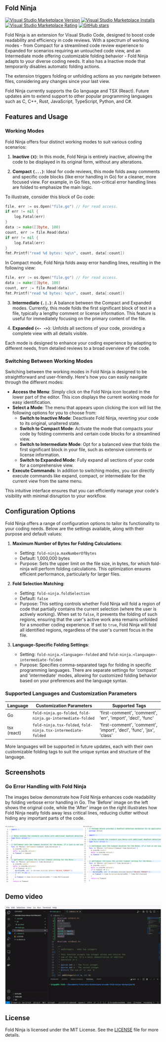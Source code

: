 ## Fold Ninja

[![Visual Studio Marketplace Version](https://img.shields.io/visual-studio-marketplace/v/ietxaniz.fold-ninja)](https://img.shields.io/visual-studio-marketplace/v/ietxaniz.fold-ninja)
[![Visual Studio Marketplace Installs](https://img.shields.io/visual-studio-marketplace/i/ietxaniz.fold-ninja)](https://img.shields.io/visual-studio-marketplace/i/ietxaniz.fold-ninja)
[![Visual Studio Marketplace Rating](https://img.shields.io/visual-studio-marketplace/r/ietxaniz.fold-ninja)](https://img.shields.io/visual-studio-marketplace/r/ietxaniz.fold-ninja)
[![GitHub stars](https://img.shields.io/github/stars/ietxaniz/vscode-fold-ninja)](https://github.com/ietxaniz/vscode-fold-ninja/stargazers)

Fold Ninja is an extension for Visual Studio Code, designed to boost code readability and efficiency in code reviews. With a spectrum of working modes - from Compact for a streamlined code review experience to Expanded for scenarios requiring an untouched code view, and an Intermediate mode offering customizable folding behavior - Fold Ninja adapts to your diverse coding needs. It also has a Inactive mode that temporarily disables automatic folding actions.

The extension triggers folding or unfolding actions as you navigate between files, considering any changes since your last view.

Fold Ninja currently supports the Go language and TSX (React). Future updates aim to extend support to other popular programming languages such as C, C++, Rust, JavaScript, TypeScript, Python, and C#.


## Features and Usage

### Working Modes

Fold Ninja offers four distinct working modes to suit various coding scenarios:

1. **Inactive `{X}`**: In this mode, Fold Ninja is entirely inactive, allowing the code to be displayed in its original form, without any alterations.

2. **Compact `{...}`**: Ideal for code reviews, this mode folds away comments and specific code blocks (like error handling in Go) for a cleaner, more focused view. For example, in Go files, non-critical error handling lines are folded to emphasize the main logic.

To illustrate, consider this block of Go code:

~~~go
file, err := os.Open("file.go") // For read access.
if err != nil {
	log.Fatal(err)
}
data := make([]byte, 100)
count, err := file.Read(data)
if err != nil {
	log.Fatal(err)
}
fmt.Printf("read %d bytes: %q\n", count, data[:count])
~~~

In Compact mode, Fold Ninja folds away error handling lines, resulting in the following view:

~~~go
file, err := os.Open("file.go") // For read access.
data := make([]byte, 100)
count, err := file.Read(data)
fmt.Printf("read %d bytes: %q\n", count, data[:count])
~~~

3. **Intermediate `{.|.}`**: A balance between the Compact and Expanded modes. Currently, this mode folds the first significant block of text in a file, typically a lengthy comment or license information. This feature is useful for immediately focusing on the primary content of the file.

4. **Expanded `{<- ->}`**: Unfolds all sections of your code, providing a complete view with all details visible.

Each mode is designed to enhance your coding experience by adapting to different needs, from detailed reviews to a broad overview of the code.

### Switching Between Working Modes

Switching between the working modes in Fold Ninja is designed to be straightforward and user-friendly. Here's how you can easily navigate through the different modes:

- **Access the Menu**: Simply click on the Fold Ninja icon located in the lower part of the editor. This icon displays the current working mode for easy identification.
- **Select a Mode**: The menu that appears upon clicking the icon will list the following options for you to choose from:
  - **Switch to Inactive Mode**: Deactivate Fold Ninja, reverting your code to its original, unaltered state.
  - **Switch to Compact Mode**: Activate the mode that compacts your code by folding comments and certain code blocks for a streamlined view.
  - **Switch to Intermediate Mode**: Opt for a balanced view that folds the first significant block in your file, such as extensive comments or license information.
  - **Switch to Expanded Mode**: Fully expand all sections of your code for a comprehensive view.
- **Execute Commands**: In addition to switching modes, you can directly execute commands like expand, compact, or intermediate for the current view from the same menu.

This intuitive interface ensures that you can efficiently manage your code's visibility with minimal disruption to your workflow.

## Configuration Options

Fold Ninja offers a range of configuration options to tailor its functionality to your coding needs. Below are the settings available, along with their purpose and default values:

1. **Maximum Number of Bytes for Folding Calculations**:
   - Setting: `fold-ninja.maxNumberOfBytes`
   - Default: 1,000,000 bytes
   - Purpose: Sets the upper limit on the file size, in bytes, for which fold-ninja will perform folding calculations. This optimization ensures efficient performance, particularly for larger files.

2. **Fold Selection Matching**:
   - Setting: `fold-ninja.foldSelection`
   - Default: `false`
   - Purpose: This setting controls whether Fold Ninja will fold a region of code that partially contains the current selection (where the user is actively working). When set to `false`, it prevents the folding of such regions, ensuring that the user's active work area remains unfolded for a smoother coding experience. If set to `true`, Fold Ninja will fold all identified regions, regardless of the user's current focus in the file.

3. **Language-Specific Folding Settings**:
   - Setting: `fold-ninja.<language>-folded` and `fold-ninja.<language>-intermediate-folded`
   - Purpose: Specifies comma-separated tags for folding in specific programming languages. There are separate settings for 'compact' and 'intermediate' modes, allowing for customized folding behavior based on your preferences and the language syntax.

### Supported Languages and Customization Parameters

| Language | Customization Parameters                           | Supported Tags                                 |
|----------|----------------------------------------------------|----------------------------------------------|
| Go       | `fold-ninja.go-folded`, `fold-ninja.go-intermediate-folded` | 'first-comment', 'comment', 'err', 'import', 'decl', 'func' |
| tsx (react)| `fold-ninja.tsx-folded`, `fold-ninja.tsx-intermediate-folded` | 'first-comment', 'comment', 'import', 'decl', 'func', 'jsx', 'class' |

More languages will be supported in future updates, each with their own customizable folding tags to suit the unique syntax and structure of the language.

## Screenshots

### Go Error Handling with Fold Ninja

The images below demonstrate how Fold Ninja enhances code readability by folding verbose error handling in Go. The 'Before' image on the left shows the original code, while the 'After' image on the right illustrates how Fold Ninja neatly folds away less critical lines, reducing clutter without hiding any important parts of the code.

![Go Error Handling - Before and After using Fold Ninja](./doc/images/go-errors-comparison.png)

## Demo video

![](./doc/fold-ninja-demo.gif)

## License

Fold Ninja is licensed under the MIT License. See the [LICENSE](./LICENSE) file for more details.
